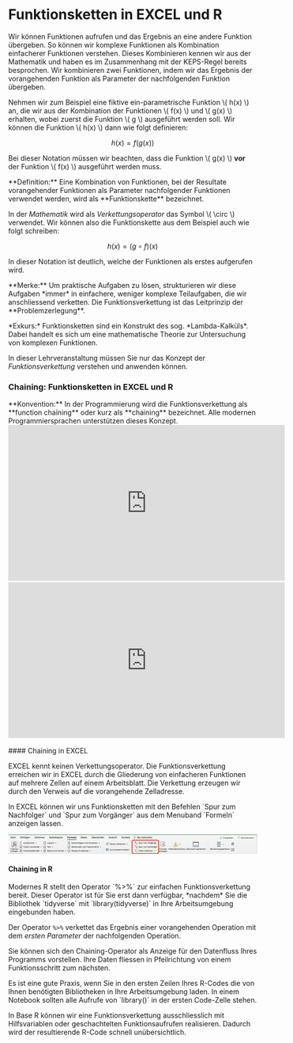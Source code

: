 # Funktionsketten in EXCEL und R

Wir können Funktionen aufrufen und das Ergebnis an eine andere Funktion übergeben. So können wir komplexe Funktionen als Kombination einfacherer Funktionen verstehen. Dieses Kombinieren kennen wir aus der Mathematik und haben es im Zusammenhang mit der KEPS-Regel bereits besprochen. Wir kombinieren zwei Funktionen, indem wir das Ergebnis der vorangehenden Funktion als Parameter der nachfolgenden Funktion übergeben. 

Nehmen wir zum Beispiel eine fiktive ein-parametrische Funktion \\( h(x) \\) an, die wir aus der Kombination der Funktionen \\( f(x) \\) und \\( g(x) \\) erhalten, wobei zuerst die Funktion \\( g \\) ausgeführt werden soll. Wir können die Funktion \\( h(x) \\) dann wie folgt definieren: 

$$
h(x) = f(g(x))
$$

Bei dieser Notation müssen wir beachten, dass die Funktion \\( g(x) \\) **vor** der Funktion \\( f(x) \\) ausgeführt werden muss. 

<p class="alert alert-primary" markdown="1">
**Definition:** Eine Kombination von Funktionen, bei der Resultate vorangehender Funktionen als Parameter nachfolgender Funktionen verwendet werden, wird als **Funktionskette** bezeichnet. 
</p>

In der *Mathematik* wird als *Verkettungsoperator* das Symbol \\( \circ \\) verwendet. Wir können also die Funktionskette aus dem Beispiel auch wie folgt schreiben: 

$$
h(x) = (g \circ f)(x)
$$

In dieser Notation ist deutlich, welche der Funktionen als erstes aufgerufen wird. 

<p class="alert alert-success" markdown="1">
**Merke:** Um praktische Aufgaben zu lösen, strukturieren wir diese Aufgaben *immer* in einfachere, weniger komplexe Teilaufgaben, die wir anschliessend verketten. Die Funktionsverkettung ist das Leitprinzip der **Problemzerlegung**.
</p>

<div class="alert alert-info" markdown="1">
*Exkurs:* Funktionsketten sind ein Konstrukt des sog. *Lambda-Kalküls*. Dabei handelt es sich um eine mathematische Theorie zur Untersuchung von komplexen Funktionen. 

In dieser Lehrveranstaltung müssen Sie nur das Konzept der *Funktionsverkettung* verstehen und anwenden können. 
</div>

### Chaining: Funktionsketten in EXCEL und R 

<div class="alert alert-primary" markdown="1">
**Konvention:** In der Programmierung wird die Funktionsverkettung als **function chaining** oder kurz als **chaining** bezeichnet. Alle modernen Programmiersprachen unterstützen dieses Konzept. 
</div>

<iframe width="560" height="315" src="https://www.youtube-nocookie.com/embed/BUTjBJuJ8OI" frameborder="0" allow="accelerometer; autoplay; clipboard-write; encrypted-media; gyroscope; picture-in-picture" allowfullscreen></iframe>

<iframe width="560" height="315" src="https://www.youtube-nocookie.com/embed/iiuGhFRh-UQ" frameborder="0" allow="accelerometer; autoplay; clipboard-write; encrypted-media; gyroscope; picture-in-picture" allowfullscreen></iframe>

#### Chaining in EXCEL 

<div class="alert alert-warning" markdown="1">
EXCEL kennt keinen Verkettungsoperator. Die Funktionsverkettung erreichen wir in EXCEL durch die Gliederung von einfacheren Funktionen auf mehrere Zellen auf einem Arbeitsblatt. Die Verkettung erzeugen wir durch den Verweis auf die vorangehende Zelladresse. 
</div>

<p class="alert alert-success" markdown="1">
In EXCEL können wir uns Funktionsketten mit den Befehlen `Spur zum Nachfolger` und `Spur zum Vorgänger` aus dem Menuband `Formeln` anzeigen lassen.
</p>

<a href="https://github.com/dxiai/ct-resourcen/blob/main/bilder/funktionen/excel_chaining_verfolgen.png?raw=true"><img src="https://github.com/dxiai/ct-resourcen/blob/main/bilder/funktionen/excel_chaining_verfolgen.png?raw=true" width="600"></a>

#### Chaining in R

<div class="alert alert-info" markdown="1">
Modernes R stellt den  Operator `%>%` zur einfachen Funktionsverkettung bereit. Dieser Operator ist für Sie erst dann verfügbar, *nachdem* Sie die Bibliothek `tidyverse` mit `library(tidyverse)` in Ihre Arbeitsumgebung eingebunden haben.

Der Operator `%>%` verkettet das Ergebnis einer vorangehenden Operation mit dem *ersten Parameter* der nachfolgenden Operation.
</div>

Sie können sich den Chaining-Operator als Anzeige für den Datenfluss Ihres Programms vorstellen. Ihre Daten fliessen in Pfeilrichtung von einem Funktionsschritt zum nächsten.

<p class="alert alert-success" markdown="1">
Es ist eine gute Praxis, wenn Sie in den ersten Zeilen Ihres R-Codes die von Ihnen benötigten Bibliotheken in Ihre Arbeitsumgebung laden. In einem Notebook sollten alle Aufrufe von `library()` in der ersten Code-Zelle stehen. 
</p>

<p class="alert alert-warning" markdown="1">
In Base R können wir eine Funktionsverkettung ausschliesslich mit Hilfsvariablen oder geschachtelten Funktionsaufrufen realisieren. Dadurch wird der resultierende R-Code schnell unübersichtlich.
</p>

